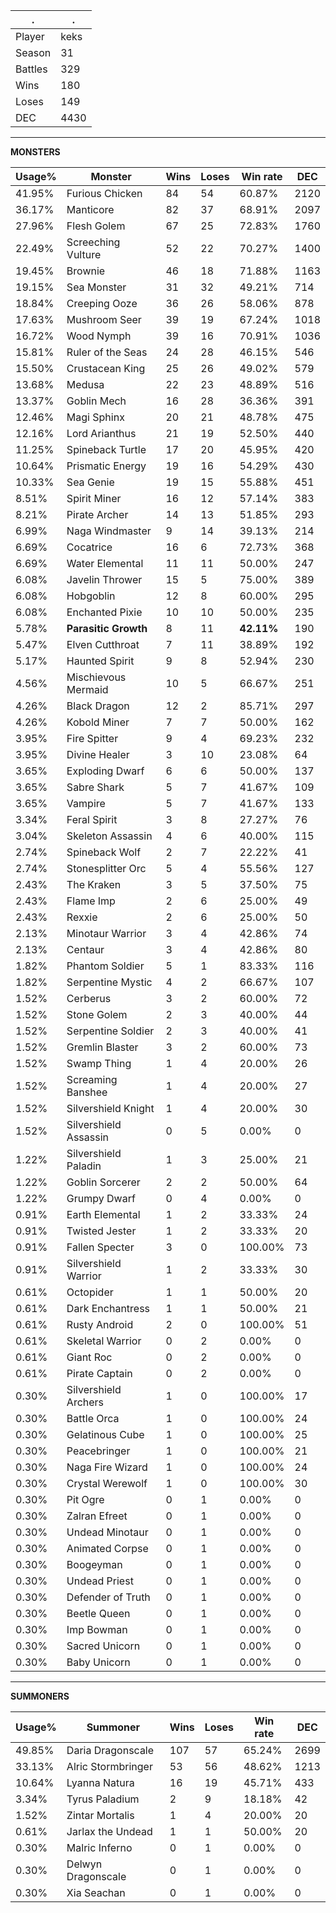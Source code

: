.|.
|-|-
Player|keks
Season|31
Battles|329
Wins|180
Loses|149
DEC|4430

---
**MONSTERS**

Usage%|Monster|Wins|Loses|Win rate|DEC|
-|-|-|-|-|-|
41.95%|Furious Chicken|84|54|60.87%|2120|
36.17%|Manticore|82|37|68.91%|2097|
27.96%|Flesh Golem|67|25|72.83%|1760|
22.49%|Screeching Vulture|52|22|70.27%|1400|
19.45%|Brownie|46|18|71.88%|1163|
19.15%|Sea Monster|31|32|49.21%|714|
18.84%|Creeping Ooze|36|26|58.06%|878|
17.63%|Mushroom Seer|39|19|67.24%|1018|
16.72%|Wood Nymph|39|16|70.91%|1036|
15.81%|Ruler of the Seas|24|28|46.15%|546|
15.50%|Crustacean King|25|26|49.02%|579|
13.68%|Medusa|22|23|48.89%|516|
13.37%|Goblin Mech|16|28|36.36%|391|
12.46%|Magi Sphinx|20|21|48.78%|475|
12.16%|Lord Arianthus|21|19|52.50%|440|
11.25%|Spineback Turtle|17|20|45.95%|420|
10.64%|Prismatic Energy|19|16|54.29%|430|
10.33%|Sea Genie|19|15|55.88%|451|
8.51%|Spirit Miner|16|12|57.14%|383|
8.21%|Pirate Archer|14|13|51.85%|293|
6.99%|Naga Windmaster|9|14|39.13%|214|
6.69%|Cocatrice|16|6|72.73%|368|
6.69%|Water Elemental|11|11|50.00%|247|
6.08%|Javelin Thrower|15|5|75.00%|389|
6.08%|Hobgoblin|12|8|60.00%|295|
6.08%|Enchanted Pixie|10|10|50.00%|235|
5.78%|**Parasitic Growth**|8|11|**42.11%**|190|
5.47%|Elven Cutthroat|7|11|38.89%|192|
5.17%|Haunted Spirit|9|8|52.94%|230|
4.56%|Mischievous Mermaid|10|5|66.67%|251|
4.26%|Black Dragon|12|2|85.71%|297|
4.26%|Kobold Miner|7|7|50.00%|162|
3.95%|Fire Spitter|9|4|69.23%|232|
3.95%|Divine Healer|3|10|23.08%|64|
3.65%|Exploding Dwarf|6|6|50.00%|137|
3.65%|Sabre Shark|5|7|41.67%|109|
3.65%|Vampire|5|7|41.67%|133|
3.34%|Feral Spirit|3|8|27.27%|76|
3.04%|Skeleton Assassin|4|6|40.00%|115|
2.74%|Spineback Wolf|2|7|22.22%|41|
2.74%|Stonesplitter Orc|5|4|55.56%|127|
2.43%|The Kraken|3|5|37.50%|75|
2.43%|Flame Imp|2|6|25.00%|49|
2.43%|Rexxie|2|6|25.00%|50|
2.13%|Minotaur Warrior|3|4|42.86%|74|
2.13%|Centaur|3|4|42.86%|80|
1.82%|Phantom Soldier|5|1|83.33%|116|
1.82%|Serpentine Mystic|4|2|66.67%|107|
1.52%|Cerberus|3|2|60.00%|72|
1.52%|Stone Golem|2|3|40.00%|44|
1.52%|Serpentine Soldier|2|3|40.00%|41|
1.52%|Gremlin Blaster|3|2|60.00%|73|
1.52%|Swamp Thing|1|4|20.00%|26|
1.52%|Screaming Banshee|1|4|20.00%|27|
1.52%|Silvershield Knight|1|4|20.00%|30|
1.52%|Silvershield Assassin|0|5|0.00%|0|
1.22%|Silvershield Paladin|1|3|25.00%|21|
1.22%|Goblin Sorcerer|2|2|50.00%|64|
1.22%|Grumpy Dwarf|0|4|0.00%|0|
0.91%|Earth Elemental|1|2|33.33%|24|
0.91%|Twisted Jester|1|2|33.33%|20|
0.91%|Fallen Specter|3|0|100.00%|73|
0.91%|Silvershield Warrior|1|2|33.33%|30|
0.61%|Octopider|1|1|50.00%|20|
0.61%|Dark Enchantress|1|1|50.00%|21|
0.61%|Rusty Android|2|0|100.00%|51|
0.61%|Skeletal Warrior|0|2|0.00%|0|
0.61%|Giant Roc|0|2|0.00%|0|
0.61%|Pirate Captain|0|2|0.00%|0|
0.30%|Silvershield Archers|1|0|100.00%|17|
0.30%|Battle Orca|1|0|100.00%|24|
0.30%|Gelatinous Cube|1|0|100.00%|25|
0.30%|Peacebringer|1|0|100.00%|21|
0.30%|Naga Fire Wizard|1|0|100.00%|24|
0.30%|Crystal Werewolf|1|0|100.00%|30|
0.30%|Pit Ogre|0|1|0.00%|0|
0.30%|Zalran Efreet|0|1|0.00%|0|
0.30%|Undead Minotaur|0|1|0.00%|0|
0.30%|Animated Corpse|0|1|0.00%|0|
0.30%|Boogeyman|0|1|0.00%|0|
0.30%|Undead Priest|0|1|0.00%|0|
0.30%|Defender of Truth|0|1|0.00%|0|
0.30%|Beetle Queen|0|1|0.00%|0|
0.30%|Imp Bowman|0|1|0.00%|0|
0.30%|Sacred Unicorn|0|1|0.00%|0|
0.30%|Baby Unicorn|0|1|0.00%|0|

---
**SUMMONERS**

Usage%|Summoner|Wins|Loses|Win rate|DEC|
-|-|-|-|-|-|
49.85%|Daria Dragonscale|107|57|65.24%|2699|
33.13%|Alric Stormbringer|53|56|48.62%|1213|
10.64%|Lyanna Natura|16|19|45.71%|433|
3.34%|Tyrus Paladium|2|9|18.18%|42|
1.52%|Zintar Mortalis|1|4|20.00%|20|
0.61%|Jarlax the Undead|1|1|50.00%|20|
0.30%|Malric Inferno|0|1|0.00%|0|
0.30%|Delwyn Dragonscale|0|1|0.00%|0|
0.30%|Xia Seachan|0|1|0.00%|0|
